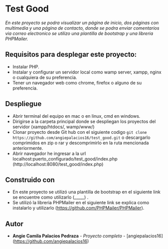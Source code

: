 # Test Good

_En este proyecto se podra visualizar un página de inicio, dos páginas con multimedia y una página de contacto, donde se podra enviar comentarios via correo electronico se utilizo una plantilla de bootstrap y una libreria PHPMailer._


## Requisitos para desplegar este proyecto:
* Instalar PHP.
* Instalar y configurar un servidor local como wamp server, xampp, nginx o cualquiera de su preferencia.
* Tener un navegador web como chrome, firefox o alguno de su preferencia.

## Despliegue
* Abrir terminal del equipo en mac o en linux, cmd en windows.
* Dirigirse a la carpeta principal donde se despliegan los proyectos del servidor (xampp/htdocs/, wamp/www/)
* Clonar proyecto desde Git hub con el siguiente codigo `git clone https://github.com/angiepalacios16/test_good.git` o descargarlo comprimidos en zip o rar y descomprimirlo en la ruta mencionada anteriormente.
* Abrir navegador he ingresar a la url localhost:puerto_configurado/test_good/index.php (http://localhost:8080/test_good/index.php)

## Construido con
* En este proyecto se utilizó una plantilla de bootstrap en el siguiente link se encuentre como utilizarlo (_____) .
* Se utilizó la libreria PHPMailer en el siguiente link se explica como instalarlo y utilizarlo (https://github.com/PHPMailer/PHPMailer).

## Autor
* **Angie Camila Palacios Pedraza** - *Proyecto completo* - [angiepalacios16] (https://github.com/angiepalacios16)
